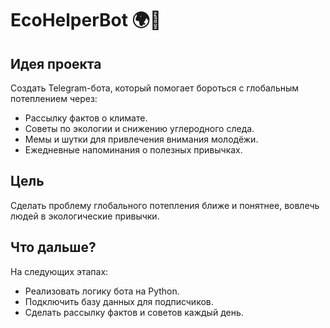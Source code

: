 # EcoHelperBot 🌍🤖

## Идея проекта
Создать Telegram-бота, который помогает бороться с глобальным потеплением через:
- Рассылку фактов о климате.
- Советы по экологии и снижению углеродного следа.
- Мемы и шутки для привлечения внимания молодёжи.
- Ежедневные напоминания о полезных привычках.

## Цель
Сделать проблему глобального потепления ближе и понятнее, вовлечь людей в экологические привычки.

## Что дальше?
На следующих этапах:
- Реализовать логику бота на Python.
- Подключить базу данных для подписчиков.
- Сделать рассылку фактов и советов каждый день.
